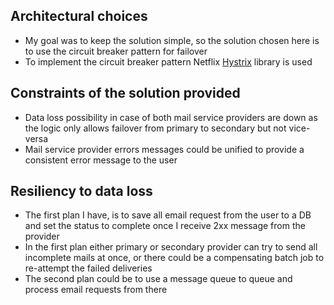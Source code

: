 ## Architectural choices

* My goal was to keep the solution simple, so the solution chosen here is to use the circuit breaker pattern for failover
* To implement the circuit breaker pattern Netflix [Hystrix](https://github.com/Netflix/Hystrix) library is used

## Constraints of the solution provided

* Data loss possibility in case of both mail service providers are down as the logic only allows failover from primary to secondary but not vice-versa
* Mail service provider errors messages could be unified to provide a consistent error message to the user

## Resiliency to data loss

* The first plan I have, is to save all email request from the user to a DB and set the status to complete once I receive 2xx message from the provider
* In the first plan either primary or secondary provider can try to send all incomplete mails at once, or there could be a compensating batch job to re-attempt the failed deliveries
* The second plan could be to use a message queue to queue and process email requests from there

